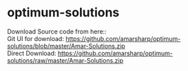 # optimum-solutions
Download Source code from here::
<br/>Git UI for download: https://github.com/amarsharp/optimum-solutions/blob/master/Amar-Solutions.zip
<br/>Direct Download: https://github.com/amarsharp/optimum-solutions/raw/master/Amar-Solutions.zip

